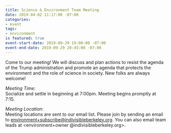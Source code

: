 ```yaml
---
title: Science & Environment Team Meeting
date: 2019-04-02 11:17:00 -07:00
categories:
- event
tags:
- environment
is featured: true
event-start-date: 2019-09-29 19:00:00 -07:00
event-end-date: 2019-09-29 20:45:00 -07:00
---
```


Come to our meeting! We will discuss and plan actions to resist the agenda of the Trump administration and promote an agenda that protects the environment and the role of science in society. New folks are always welcome!

*Meeting Time:*  
Socialize and settle in beginning at 7:00pm.  Meeting begins promptly at 7:15.

*Meeting Location:*  
Meeting locations are sent to our email list. Please join by sending an email to <environment+subscribe@indivisibleberkeley.org>. You can also email team leads at <environment+owner 
@indivisibleberkeley.org>.